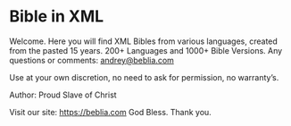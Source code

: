 # Bible in XML
Welcome. Here you will find XML Bibles from various languages, created from the pasted 15 years.
200+ Languages and 1000+ Bible Versions.
Any questions or comments: andrey@beblia.com

Use at your own discretion, no need to ask for permission, no warranty’s.

Author: Proud Slave of Christ

Visit our site:
https://beblia.com
God Bless.
Thank you.
